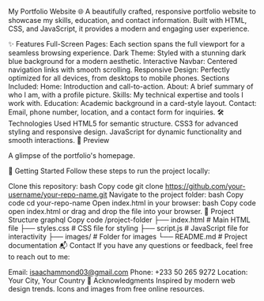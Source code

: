 My Portfolio Website 🌐
A beautifully crafted, responsive portfolio website to showcase my skills, education, and contact information. Built with HTML, CSS, and JavaScript, it provides a modern and engaging user experience.

✨ Features
Full-Screen Pages: Each section spans the full viewport for a seamless browsing experience.
Dark Theme: Styled with a stunning dark blue background for a modern aesthetic.
Interactive Navbar: Centered navigation links with smooth scrolling.
Responsive Design: Perfectly optimized for all devices, from desktops to mobile phones.
Sections Included:
Home: Introduction and call-to-action.
About: A brief summary of who I am, with a profile picture.
Skills: My technical expertise and tools I work with.
Education: Academic background in a card-style layout.
Contact: Email, phone number, location, and a contact form for inquiries.
🛠️ Technologies Used
HTML5 for semantic structure.
CSS3 for advanced styling and responsive design.
JavaScript for dynamic functionality and smooth interactions.
📸 Preview

A glimpse of the portfolio's homepage.

🚀 Getting Started
Follow these steps to run the project locally:

Clone this repository:
bash
Copy code
git clone https://github.com/your-username/your-repo-name.git
Navigate to the project folder:
bash
Copy code
cd your-repo-name
Open index.html in your browser:
bash
Copy code
open index.html
or drag and drop the file into your browser.
📂 Project Structure
graphql
Copy code
/project-folder
├── index.html         # Main HTML file
├── styles.css         # CSS file for styling
├── script.js          # JavaScript file for interactivity
├── images/            # Folder for images
└── README.md          # Project documentation
📬 Contact
If you have any questions or feedback, feel free to reach out to me:

Email: isaachammond03@gmail.com
Phone: +233 50 265 9272
Location: Your City, Your Country
🌟 Acknowledgments
Inspired by modern web design trends.
Icons and images from free online resources.
